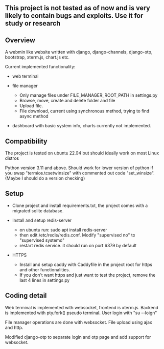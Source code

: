 ## This project is not tested as of now and is very likely to contain bugs and exploits. Use it for study or research

## Overview
A webmin like website written with django, django-channels, django-otp, 
bootstrap, xterm.js, chart.js etc.

Current implemented functionality: 
- web terminal
- file manager
  - Only manage files under FILE_MANAGER_ROOT_PATH in settings.py
  - Browse, move, create and delete folder and file
  - Upload file.
  - File download, current using synchronous method, trying to find async method

- dashboard with basic system info, charts currently not implemented.

## Compatibility
The project is tested on ubuntu 22.04 but should ideally work on most Linux distros

Python version 3.11 and above. Should work for lower version of python if you swap 
"termios.tcsetwinsize" with commented out code "set_winsize". (Maybe I should do a version checking)
## Setup
- Clone project and install requirements.txt, the project comes with a migrated sqlite database.
- Install and setup redis-server 
  - on ubuntu run: sudo apt install redis-server
  - then edit /etc/redis/redis.conf. Modify "supervised no" to "supervised systemd"
  - restart redis service. it should run on port 6379 by default

- HTTPS
  - Install and setup caddy with Caddyfile in the project root for https and other functionalities.
  - If you don't want https and just want to test the project, remove the last 4 lines in settings.py 

## Coding detail
Web terminal is implemented with websocket, frontend is xterm.js. Backend is implemented with pty.fork()
pseudo terminal. User login with "su --loign"

File manager operations are done with websocket. File upload using ajax and http.

Modified django-otp to separate login and otp page and add support for websocket.